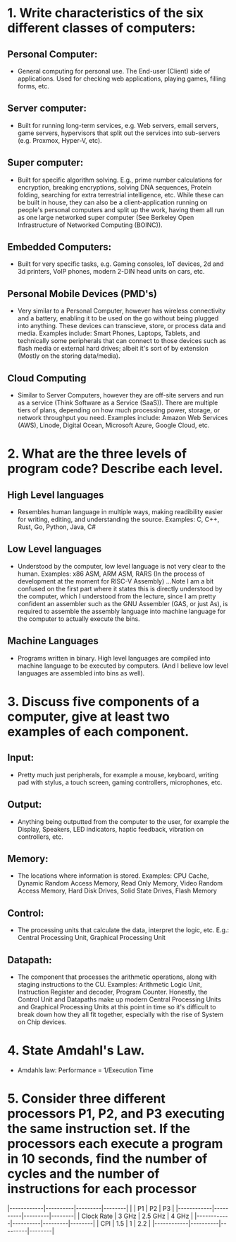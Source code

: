 # 1. Write characteristics of the six different classes of computers:
## Personal Computer:
- General computing for personal use. The End-user (Client) side of applications. Used for checking web applications, playing games, filling forms, etc.
## Server computer:
- Built for running long-term services, e.g. Web servers, email servers, game servers, hypervisors that split out the services into sub-servers (e.g. Proxmox, Hyper-V, etc).
## Super computer:
- Built for specific algorithm solving. E.g., prime number calculations for encryption, breaking encryptions, solving DNA sequences, Protein folding, searching for extra terrestrial intelligence, etc. While these can be built in house, they can also be a client-application running on people's personal computers and split up the work, having them all run as one large networked super computer (See Berkeley Open Infrastructure of Networked Computing (BOINC)).
## Embedded Computers:
- Built for very specific tasks, e.g. Gaming consoles, IoT devices, 2d and 3d printers, VoIP phones, modern 2-DIN head units on cars, etc.
## Personal Mobile Devices (PMD's)
- Very similar to a Personal Computer, however has wireless connectivity and a battery, enabling it to be used on the go without being plugged into anything. These devices can transcieve, store, or process data and media. Examples include: Smart Phones, Laptops, Tablets, and technically some peripherals that can connect to those devices such as flash media or external hard drives; albeit it's sort of by extension (Mostly on the storing data/media).
## Cloud Computing
- Similar to Server Computers, however they are off-site servers and run as a service (Think Software as a Service (SaaS)). There are multiple tiers of plans, depending on how much processing power, storage, or network throughput you need. Examples include: Amazon Web Services (AWS), Linode, Digital Ocean, Microsoft Azure, Google Cloud, etc.
# 2. What are the three levels of program code? Describe each level.
## High Level languages
- Resembles human language in multiple ways, making readibility easier for writing, editing, and understanding the source. Examples: C, C++, Rust, Go, Python, Java, C#
## Low Level languages
- Understood by the computer, low level language is not very clear to the human. Examples: x86 ASM, ARM ASM, RARS (In the process of development at the moment for RISC-V Assembly) ...Note I am a bit confused on the first part where it states this is directly understood by the computer, which I understood from the lecture, since I am pretty confident an assembler such as the GNU Assembler (GAS, or just As), is required to assemble the assembly language into machine language for the computer to actually execute the bins.
## Machine Languages
- Programs written in binary. High level languages are compiled into machine language to be executed by computers. (And I believe low level languages are assembled into bins as well).
# 3. Discuss five components of a computer, give at least two examples of each component.
## Input:
- Pretty much just peripherals, for example a mouse, keyboard, writing pad with stylus, a touch screen, gaming controllers, microphones, etc.
## Output:
- Anything being outputted from the computer to the user, for example the Display, Speakers, LED indicators, haptic feedback, vibration on controllers, etc.
## Memory:
- The locations where information is stored. Examples: CPU Cache, Dynamic Random Access Memory, Read Only Memory, Video Random Access Memory, Hard Disk Drives, Solid State Drives, Flash Memory
## Control:
- The processing units that calculate the data, interpret the logic, etc. E.g.: Central Processing Unit, Graphical Processing Unit
## Datapath:
- The component that processes the arithmetic operations, along with staging instructions to the CU. Examples: Arithmetic Logic Unit, Instruction Register and decoder, Program Counter. Honestly, the Control Unit and Datapaths make up modern Central Processing Units and Graphical Processing Units at this point  in time so it's difficult to break down how they all fit together, especially with the rise of System on Chip devices.
# 4. State Amdahl's Law.
- Amdahls law: Performance = 1/Execution Time
# 5. Consider three different processors P1, P2, and P3 executing the same instruction set. If the processors each execute a program in 10 seconds, find the number of cycles and the number of instructions for each processor

|------------|----------|---------|--------|
|            |    P1    |    P2   |   P3   |
|------------|----------|---------|--------|
| Clock Rate |   3 GHz  | 2.5 GHz |  4 GHz |
|------------|----------|---------|--------|
|    CPI     |    1.5   |     1   |   2.2  |
|------------|----------|---------|--------|


